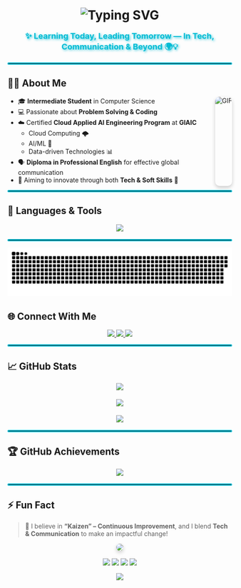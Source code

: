 <h1 align="center">
  <img src="https://readme-typing-svg.herokuapp.com?font=Fira+Code&size=45&pause=1000&center=true&vCenter=true&width=900&lines=👨‍💻+Muhammad+Hammad+Zubair;🚀+Cloud+%26+AI+Explorer+%40+GIAIC;🎓+CS+Student+%7C+English+Pro+in+Progress;🎯+Continuous+Growth+%26+Innovation&repeat=true" alt="Typing SVG" />
</h1>

<p align="center" style="font-size: 18px; font-weight: bold; color: #00bcd4; text-shadow: 2px 2px 5px rgba(0, 188, 212, 0.8);">✨ Learning Today, Leading Tomorrow — In Tech, Communication & Beyond 🌍💡</p>

<hr style="border: 2px solid #00bcd4; border-radius: 10px;" />

## 👨‍🚀 About Me

<img align="right" alt="GIF" height="200px" src="https://media.giphy.com/media/qgQUggAC3Pfv687qPC/giphy.gif" style="border-radius: 10px; box-shadow: 0 4px 8px rgba(0,0,0,0.2);" />

- 🎓 **Intermediate Student** in Computer Science
- 💻 Passionate about **Problem Solving & Coding**
- ☁️ Certified **Cloud Applied AI Engineering Program** at **GIAIC**
  - Cloud Computing 🌩️
  - AI/ML 🤖
  - Data-driven Technologies 📊
- 🗣️ **Diploma in Professional English** for effective global communication
- 🎯 Aiming to innovate through both **Tech & Soft Skills** 💼

<hr style="border: 2px solid #00bcd4; border-radius: 10px;" />

## 🚀 Languages & Tools

<p align="center">
  <img src="https://skillicons.dev/icons?i=c,cpp,js,ts,python,django,nodejs,react,nextjs,tailwind,html,css,git,figma,pandas&theme=light" />
</p>

<hr style="border: 2px solid #00bcd4; border-radius: 10px;" />

<picture>
  <source media="(prefers-color-scheme: dark)" srcset="https://raw.githubusercontent.com/MUHAMMAD-HAMMAD-ZUBAIR/MUHAMMAD-HAMMAD-ZUBAIR/output/github-snake-dark.svg" />
  <source media="(prefers-color-scheme: light)" srcset="https://raw.githubusercontent.com/MUHAMMAD-HAMMAD-ZUBAIR/MUHAMMAD-HAMMAD-ZUBAIR/output/github-snake.svg" />
  <img alt="github-snake" src="https://raw.githubusercontent.com/MUHAMMAD-HAMMAD-ZUBAIR/MUHAMMAD-HAMMAD-ZUBAIR/output/github-snake.svg" />
</picture>

## 🌐 Connect With Me

<p align="center">
  <a href="https://x.com/M_HAMMAD_ZUBAIR" target="_blank">
    <img src="https://img.shields.io/badge/X-000000?style=for-the-badge&logo=x&logoColor=white" />
  </a>
  <a href="https://linkedin.com/in/muhammad-hammad-zubair-4046082ba/" target="_blank">
    <img src="https://img.shields.io/badge/LinkedIn-0077B5?style=for-the-badge&logo=linkedin&logoColor=white" />
  </a>
  <a href="https://github.com/MUHAMMAD-HAMMAD-ZUBAIR" target="_blank">
    <img src="https://img.shields.io/badge/GitHub-181717?style=for-the-badge&logo=github&logoColor=white" />
  </a>
</p>

<hr style="border: 2px solid #00bcd4; border-radius: 10px;" />

## 📈 GitHub Stats

<div align="center">
  <img src="https://github-readme-stats.vercel.app/api?username=MUHAMMAD-HAMMAD-ZUBAIR&show_icons=true&theme=tokyonight&hide_border=true&border_radius=20" />
  <br /><br />
  <img src="https://github-readme-streak-stats.herokuapp.com/?user=MUHAMMAD-HAMMAD-ZUBAIR&theme=tokyonight&hide_border=true&border_radius=20" />
  <br /><br />
  <img src="https://github-readme-stats.vercel.app/api/top-langs?username=MUHAMMAD-HAMMAD-ZUBAIR&layout=compact&theme=tokyonight&hide_border=true&border_radius=20" />
</div>

<hr style="border: 2px solid #00bcd4; border-radius: 10px;" />

## 🏆 GitHub Achievements

<p align="center">
  <img src="https://github-profile-trophy.vercel.app/?username=MUHAMMAD-HAMMAD-ZUBAIR&theme=radical&no-frame=true&row=1&margin-w=20" />
</p>

<hr style="border: 2px solid #00bcd4; border-radius: 10px;" />

## ⚡ Fun Fact

> 🌱 I believe in **“Kaizen” – Continuous Improvement**, and I blend **Tech & Communication** to make an impactful change!

<p align="center">
  <img src="https://media.giphy.com/media/f3iwJFOVOwuy7K6FFw/giphy.gif" width="250" style="border-radius: 10px; box-shadow: 0 4px 8px rgba(0,0,0,0.2);" />
</p>

<p align="center">
  <img src="https://img.shields.io/badge/🤖+AI+%26+Cloud-333?style=for-the-badge&logo=cloud&logoColor=white" />
  <img src="https://img.shields.io/badge/👨‍💻+Software+Engineer-333?style=for-the-badge&logo=python&logoColor=white" />
  <img src="https://img.shields.io/badge/🚀+Innovator-333?style=for-the-badge&logo=react&logoColor=white" />
  <img src="https://img.shields.io/badge/🌍+Global+Communicator-333?style=for-the-badge&logo=linkedin&logoColor=white" />
</p>

<p align="center">
  <img src="https://media.giphy.com/media/W1N2nETi9hDxt5Rk6V/giphy.gif" width="150" />
</p>

